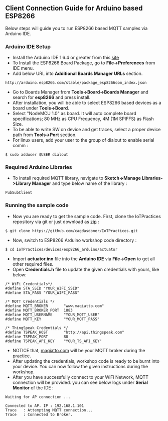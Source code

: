## Client Connection Guide for Arduino based ESP8266
Below steps will guide you to run ESP8266 based MQTT samples via Arduino IDE.
### Arduino IDE Setup
* Install the Arduino IDE 1.6.4 or greater from this [site](https://www.arduino.cc/en/Main/Software)
* To Install the ESP8266 Board Package, go to **File->Preferences** from IDE menu.
* Add below URL into **Additional Boards Manager URLs** section.
```
http://arduino.esp8266.com/stable/package_esp8266com_index.json
```
* Go to Boards Manager from **Tools->Board->Boards Manager** and search for **esp8266** and press install.
* After installation, you will be able to select ESP8266 based devices as a board under **Tools->Board**.
* Select "NodeMCU 1.0" as board. It will auto complete board specifications; 80 MHz as CPU Frequency, 4M (1M SPIFFS) as Flash Size.
* To be able to write SW on device and get traces, select a proper device path from **Tools->Port** section.
* For linux users, add your user to the group of dialout to enable serial comm :
```
$ sudo adduser $USER dialout
```
### Required Arduino Libraries
* To install required MQTT library, navigate to **Sketch->Manage Libraries->Library Manager** and type below name of the library :
```
PubSubClient
```
### Running the sample code
* Now you are ready to get the sample code. First, clone the IoTPractices repository via git or just download as [zip](https://github.com/cagdasdoner/IoTPractices) :
```
$ git clone https://github.com/cagdasdoner/IoTPractices.git
```
* Now, switch to ESP8266 Arduino workshop code directory :
```
$ cd IoTPractices/devices/esp8266_arduino/actuator
```
* Import **actuator.ino** file into the **Arduino IDE** via **File->Open** to get all other required files.
* Open **Credentials.h** file to update the given credentials with yours, like below:
```
/* WiFi Credentials*/
#define STA_SSID "YOUR_WIFI_SSID"
#define STA_PASS "YOUR_WIFI_PASS"

/* MQTT Credentials */
#define MQTT_BROKER       "www.maqiatto.com"
#define MQTT_BROKER_PORT  1883
#define MQTT_USERNAME     "YOUR_MQTT_USER"
#define MQTT_KEY          "YOUR_MQTT_PASS"

/* ThingSpeak Credentials */
#define TSPEAK_HOST       "http://api.thingspeak.com"
#define TSPEAK_PORT       80
#define TSPEAK_API_KEY    "YOUR_TS_API_KEY"
```
* NOTICE that, [maqiatto.com](https://www.maqiatto.com) will be your MQTT broker during the practice.
* After updating the credentials, workshop code is ready to be burnt into your device. You can now follow the given instructions during the workshop.
* After you have successfully connect to your WiFi Network, MQTT connection will be provided. you can see below logs under **Serial Monitor** of the IDE :
```
Waiting for AP connection ...

Connected to AP. IP : 192.168.1.101
Trace   : Attempting MQTT connection...
Trace   : Connected to Broker.
```

    


